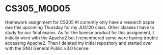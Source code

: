 # CS305_MOD05
Homework assignment for CS305
#I currently only have a research paper due this upcoming Thursday for my JUS120 class. Other classes I have to study for our final exams. 
As for the license product for this assignment, I initially went with the Apache2 but I remembered some were having trouble accessing Apache2. Then I deleted my initial repository and started over with the GNU General Public v3.0 license. 
